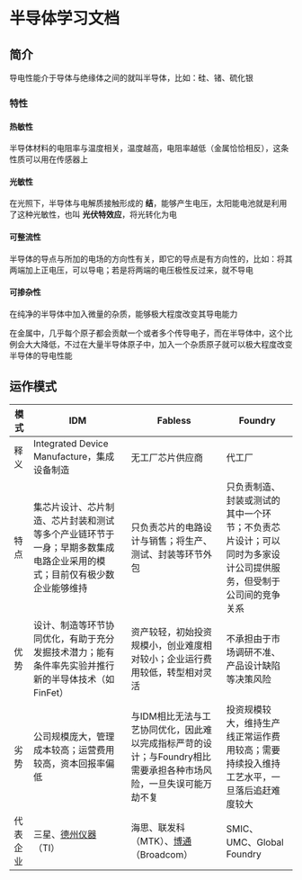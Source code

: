 # 半导体学习文档

## 简介

导电性能介于导体与绝缘体之间的就叫半导体，比如：硅、锗、硫化银

### 特性

#### 热敏性

半导体材料的电阻率与温度相关，温度越高，电阻率越低（金属恰恰相反），这条性质可以用在传感器上

#### 光敏性

在光照下，半导体与电解质接触形成的 **结**，能够产生电压，太阳能电池就是利用了这种光敏性，也叫 **光伏特效应**，将光转化为电

#### 可整流性

半导体的导点与所加的电场的方向性有关，即它的导点是有方向性的，比如：将其两端加上正电压，可以导电；若是将两端的电压极性反过来，就不导电

#### 可掺杂性

在纯净的半导体中加入微量的杂质，能够极大程度改变其导电能力

在金属中，几乎每个原子都会贡献一个或者多个传导电子，而在半导体中，这个比例会大大降低，不过在大量半导体原子中，加入一个杂质原子就可以极大程度改变半导体的导电性能

 ## 运作模式
| 模式     | IDM                                                          | Fabless                                                      | Foundry                                                      |
| -------- | ------------------------------------------------------------ | ------------------------------------------------------------ | ------------------------------------------------------------ |
| 释义     | Integrated Device Manufacture，集成设备制造                  | 无工厂芯片供应商                                             | 代工厂                                                       |
| 特点     | 集芯片设计、芯片制造、芯片封装和测试等多个产业链环节于一身；早期多数集成电路企业采用的模式；目前仅有极少数企业能够维持 | 只负责芯片的电路设计与销售；将生产、测试、封装等环节外包     | 只负责制造、封装或测试的其中一个环节；不负责芯片设计；可以同时为多家设计公司提供服务，但受制于公司间的竞争关系 |
| 优势     | 设计、制造等环节协同优化，有助于充分发掘技术潜力；能有条件率先实验并推行新的半导体技术（如 FinFet） | 资产较轻，初始投资规模小，创业难度相对较小；企业运行费用较低，转型相对灵活 | 不承担由于市场调研不准、产品设计缺陷等决策风险               |
| 劣势     | 公司规模庞大，管理成本较高；运营费用较高，资本回报率偏低     | 与IDM相比无法与工艺协同优化，因此难以完成指标严苛的设计；与Foundry相比需要承担各种市场风险，一旦失误可能万劫不复 | 投资规模较大，维持生产线正常运作费用较高；需要持续投入维持工艺水平，一旦落后追赶难度较大 |
| 代表企业 | 三星、[德州仪器](https://xueqiu.com/S/TXN?from=status_stock_match)（TI） | 海思、联发科（MTK）、[博通](https://xueqiu.com/S/AVGO?from=status_stock_match)（Broadcom） | SMIC、UMC、Global Foundry                                    |

